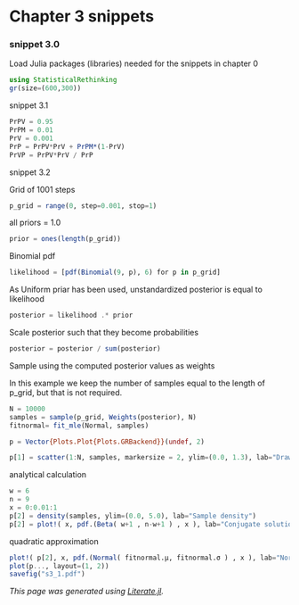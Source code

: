 # Chapter 3 snippets

### snippet 3.0

Load Julia packages (libraries) needed  for the snippets in chapter 0

```julia
using StatisticalRethinking
gr(size=(600,300))
```

snippet 3.1

```julia
PrPV = 0.95
PrPM = 0.01
PrV = 0.001
PrP = PrPV*PrV + PrPM*(1-PrV)
PrVP = PrPV*PrV / PrP
```

snippet 3.2

Grid of 1001 steps

```julia
p_grid = range(0, step=0.001, stop=1)
```

all priors = 1.0

```julia
prior = ones(length(p_grid))
```

Binomial pdf

```julia
likelihood = [pdf(Binomial(9, p), 6) for p in p_grid]
```

As Uniform priar has been used, unstandardized posterior is equal to likelihood

```julia
posterior = likelihood .* prior
```

Scale posterior such that they become probabilities

```julia
posterior = posterior / sum(posterior)
```

Sample using the computed posterior values as weights

In this example we keep the number of samples equal to the length of p_grid,
but that is not required.

```julia
N = 10000
samples = sample(p_grid, Weights(posterior), N)
fitnormal= fit_mle(Normal, samples)

p = Vector{Plots.Plot{Plots.GRBackend}}(undef, 2)

p[1] = scatter(1:N, samples, markersize = 2, ylim=(0.0, 1.3), lab="Draws")
```

analytical calculation

```julia
w = 6
n = 9
x = 0:0.01:1
p[2] = density(samples, ylim=(0.0, 5.0), lab="Sample density")
p[2] = plot!( x, pdf.(Beta( w+1 , n-w+1 ) , x ), lab="Conjugate solution")
```

quadratic approximation

```julia
plot!( p[2], x, pdf.(Normal( fitnormal.μ, fitnormal.σ ) , x ), lab="Normal approximation")
plot(p..., layout=(1, 2))
savefig("s3_1.pdf")
```

*This page was generated using [Literate.jl](https://github.com/fredrikekre/Literate.jl).*

